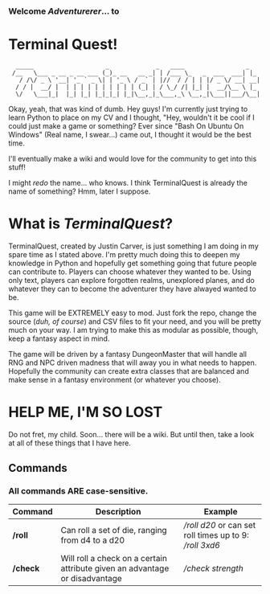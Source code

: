 ### Welcome *Adventurerer*... to
# Terminal Quest!

      _____                    _             _   ____                 _   
     /__   \___ _ __ _ __ ___ (_)_ __   __ _| | /___ \_   _  ___  ___| |_ 
       / /\/ _ \ '__| '_ ` _ \| | '_ \ / _` | |//  / / | | |/ _ \/ __| __|
      / / |  __/ |  | | | | | | | | | | (_| | / \_/ /| |_| |  __/\__ \ |_ 
      \/   \___|_|  |_| |_| |_|_|_| |_|\__,_|_\___,_\ \__,_|\___||___/\__|
                                                                          

Okay, yeah, that was kind of dumb. Hey guys! I'm currently just trying to learn Python to place on my CV and I thought, "Hey, wouldn't it be cool if I could just make a game or something? Ever since "Bash On Ubuntu On Windows" (Real name, I swear...) came out, I thought it would be the best time.

I'll eventually make a wiki and would love for the community to get into this stuff!

I might *redo* the name... who knows. I think TerminalQuest is already the name of something? Hmm, later I suppose.

# What is *TerminalQuest*?

TerminalQuest, created by Justin Carver, is just something I am doing in my spare time as I stated above. I'm pretty much doing this to deepen my knowledge in Python and hopefully get something going that future people can contribute to. Players can choose whatever they wanted to be. Using only text, players can explore forgotten realms, unexplored planes, and do whatever they can to become the adventurer they have alwayed wanted to be.

This game will be EXTREMELY easy to mod. Just fork the repo, change the source (*duh, of course*) and CSV files to fit your need, and you will be pretty much on your way. I am trying to make this as modular as possible, though, keep a fantasy aspect in mind.

The game will be driven by a fantasy DungeonMaster that will handle all RNG and NPC driven madness that will away you in what needs to happen. Hopefully the community can create extra classes that are balanced and make sense in a fantasy environment (or whatever you choose).

# HELP ME, I'M SO LOST

Do not fret, my child. Soon... there will be a wiki. But until then, take a look at all of these things that I have here.

## Commands
### All commands **ARE** case-sensitive.
| Command | Description | Example |
|---------|-------------|---------|
| **/roll**   | Can roll a set of die, ranging from d4 to a d20 | */roll d20* or can set roll times up to 9: */roll 3xd6* |
| **/check**  | Will roll a check on a certain attribute given an advantage or disadvantage | */check strength* |

